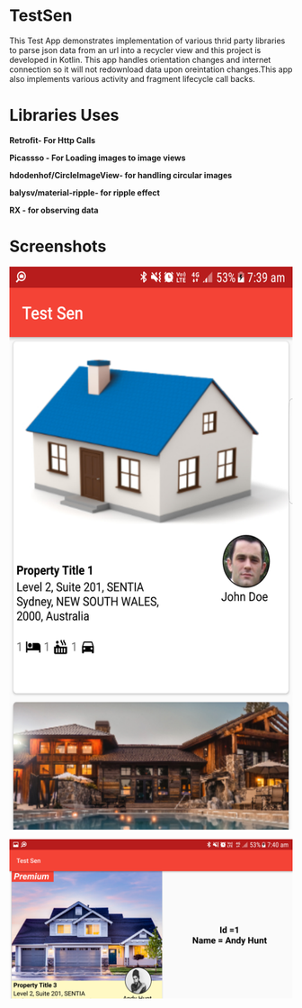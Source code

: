 # TestSen
This Test App demonstrates implementation of various thrid party libraries to parse json data from an url into a recycler view and this project is developed in Kotlin.
This app handles orientation changes and internet connection so it will not redownload data upon oreintation changes.This app also implements various activity and fragment lifecycle call backs.

# Libraries Uses

**Retrofit- For Http Calls**

**Picassso - For Loading images to image views**

**hdodenhof/CircleImageView- for handling circular images**

**balysv/material-ripple- for ripple effect**

**RX - for observing data**

# Screenshots 

<img src="/app/src/main/res/drawable/screenshot1.png" width="600" height="1000">

![](/app/src/main/res/drawable/screenshot2.png)

